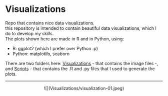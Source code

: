 # Visualizations
Repo that contains nice data visualizations.  
this repository is intended to contain beautiful data visualizations, which I do to develop my skills.  
The plots shown here are made in R and in Python, using:

- R: ggplot2 (which I prefer over Python :p)
- Python: matplotlib, seaborn

There are two folders here: [Visualizations](Visualizations) - that contains the image files -, and [Scripts](Scripts) - that contains the .R and .py files that I used to generate the plots.

---

<p align="center">![](Visualizations/visualization-01.jpeg)</p>
